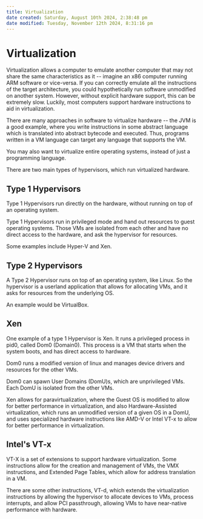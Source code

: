 ```yaml
---
title: Virtualization
date created: Saturday, August 10th 2024, 2:38:48 pm
date modified: Tuesday, November 12th 2024, 8:31:16 pm
---
```

# Virtualization

Virtualization allows a computer to emulate another computer that may
not share the same characteristics as it -- imagine an x86 computer
running ARM software or vice-versa. If you can correctly emulate all the
instructions of the target architecture, you could hypothetically run
software unmodified on another system. However, without explicit
hardware support, this can be extremely slow. Luckily, most computers
support hardware instructions to aid in virtualization.

There are many approaches in software to virtualize hardware -- the JVM
is a good example, where you write instructions in some abstract
language which is translated into abstract bytecode and executed. Thus,
programs written in a VM language can target any language that supports
the VM.

You may also want to virtualize entire operating systems, instead of
just a programming language.

There are two main types of hypervisors, which run virtualized hardware.

## Type 1 Hypervisors

Type 1 Hypervisors run directly on the hardware, without running on top
of an operating system.

Type 1 Hypervisors run in privileged mode and hand out resources to
guest operating systems. Those VMs are isolated from each other and have
no direct access to the hardware, and ask the hypervisor for resources.

Some examples include Hyper-V and Xen.

## Type 2 Hypervisors

A Type 2 Hypervisor runs on top of an operating system, like Linux. So
the hypervisor is a userland application that allows for allocating VMs,
and it asks for resources from the underlying OS.

An example would be VirtualBox.

## Xen

One example of a type 1 Hypervisor is Xen. It runs a privileged process
in pid0, called Dom0 (Domain0). This process is a VM that starts when
the system boots, and has direct access to hardware.

Dom0 runs a modified version of linux and manages device drivers and
resources for the other VMs.

Dom0 can spawn User Domains (DomU)s, which are unprivileged VMs. Each
DomU is isolated from the other VMs.

Xen allows for paravirtualization, where the Guest OS is modified to
allow for better performance in virtualization, and also
Hardware-Assisted virtualization, which runs an unmodified version of a
given OS in a DomU, and uses specialized hardware instructions like AMD-V or
Intel VT-x to allow for better performance in virtualization.

## Intel's VT-x

VT-X is a set of extensions to support hardware virtualization. Some
instructions allow for the creation and management of VMs, the VMX
instructions, and Extended Page Tables, which allow for address
translation in a VM.

There are some other instructions, VT-d, which extends the
virtualization instructions by allowing the hypervisor to allocate
devices to VMs, process interrupts, and allow PCI passthrough, allowing
VMs to have near-native performance with hardware.
